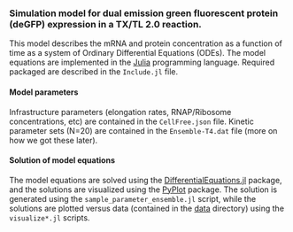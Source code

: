### Simulation model for dual emission green fluorescent protein (deGFP) expression in a TX/TL 2.0 reaction.

This model describes the mRNA and protein concentration as a function of time as a system of
Ordinary Differential Equations (ODEs). The model equations are implemented in the [Julia](https://www.julialang.org) programming language. Required packaged are described in the ``Include.jl`` file.

#### Model parameters
Infrastructure parameters (elongation rates, RNAP/Ribosome concentrations, etc) are contained in the ``CellFree.json`` file. Kinetic parameter sets (N=20) are contained in the ``Ensemble-T4.dat`` file (more on how we got these later).

#### Solution of model equations
The model equations are solved using the [DifferentialEquations.jl](https://github.com/JuliaDiffEq/DifferentialEquations.jl) package, and the solutions are visualized using the
[PyPlot](https://github.com/JuliaPy/PyPlot.jl) package. The solution is generated using the ``sample_parameter_ensemble.jl`` script, while the solutions are plotted versus data (contained in the [data](https://github.com/varnerlab/CHEME-5440-7770-S20/tree/master/problem_sets/PS2/data) directory) using the ``visualize*.jl`` scripts.

